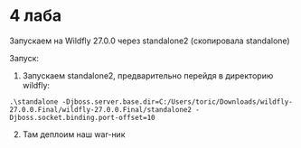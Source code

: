 # 4 лаба
Запускаем на Wildfly 27.0.0 через standalone2 (скопировала standalone)


Запуск:
1. Запускаем standalone2, предварительно перейдя в директорию wildfly:
```shell
.\standalone -Djboss.server.base.dir=C:/Users/toric/Downloads/wildfly-27.0.0.Final/wildfly-27.0.0.Final/standalone2 -Djboss.socket.binding.port-offset=10                                          
```
2. Там деплоим наш war-ник